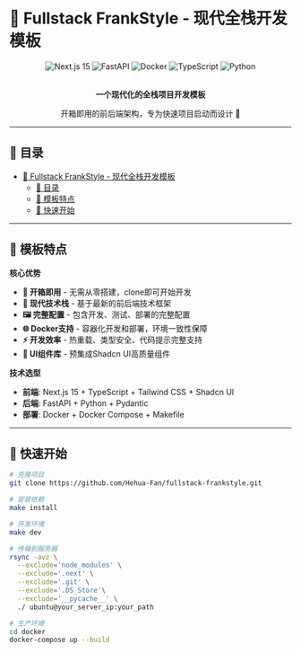 # 🚀 Fullstack FrankStyle - 现代全栈开发模板

<div align="center">
  <img src="https://img.shields.io/badge/Next.js-15-black?style=for-the-badge&logo=next.js&logoColor=white" alt="Next.js 15">
  <img src="https://img.shields.io/badge/FastAPI-005571?style=for-the-badge&logo=fastapi&logoColor=white" alt="FastAPI">
  <img src="https://img.shields.io/badge/Docker-2496ED?style=for-the-badge&logo=docker&logoColor=white" alt="Docker">
  <img src="https://img.shields.io/badge/TypeScript-007ACC?style=for-the-badge&logo=typescript&logoColor=white" alt="TypeScript">
  <img src="https://img.shields.io/badge/Python-3776AB?style=for-the-badge&logo=python&logoColor=white" alt="Python">
</div>

<br>

<div align="center">
  <p><strong>一个现代化的全栈项目开发模板</strong></p>
  <p>开箱即用的前后端架构，专为快速项目启动而设计 🎯</p>
</div>

---

## 📑 目录

- [🚀 Fullstack FrankStyle - 现代全栈开发模板](#-fullstack-frankstyle---现代全栈开发模板)
  - [📑 目录](#-目录)
  - [🎨 模板特点](#-模板特点)
  - [🚀 快速开始](#-快速开始)

---

## 🎨 模板特点

**核心优势**
- **🎯 开箱即用** - 无需从零搭建，clone即可开始开发
- **📐 现代技术栈** - 基于最新的前后端技术框架
- **🖼️ 完整配置** - 包含开发、测试、部署的完整配置
- **🌐 Docker支持** - 容器化开发和部署，环境一致性保障
- **⚡ 开发效率** - 热重载、类型安全、代码提示完整支持
- **🎨 UI组件库** - 预集成Shadcn UI高质量组件

**技术选型**
- **前端**: Next.js 15 + TypeScript + Tailwind CSS + Shadcn UI
- **后端**: FastAPI + Python + Pydantic
- **部署**: Docker + Docker Compose + Makefile

---

## 🚀 快速开始

```bash
# 克隆项目
git clone https://github.com/Hehua-Fan/fullstack-frankstyle.git 

# 安装依赖
make install

# 开发环境
make dev

# 传输到服务器
rsync -avz \
  --exclude='node_modules' \
  --exclude='.next' \
  --exclude='.git' \
  --exclude='.DS_Store'\
  --exclude='__pycache__' \
  ./ ubuntu@your_server_ip:your_path

# 生产环境
cd docker
docker-compose up --build
```